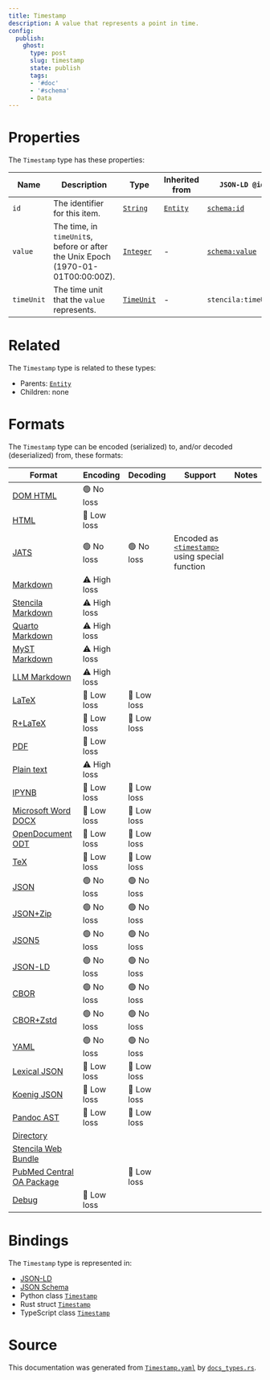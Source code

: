 ```yaml
---
title: Timestamp
description: A value that represents a point in time.
config:
  publish:
    ghost:
      type: post
      slug: timestamp
      state: publish
      tags:
      - '#doc'
      - '#schema'
      - Data
---
```


# Properties

The `Timestamp` type has these properties:

| Name       | Description                                                                      | Type                                                                    | Inherited from                                                     | `JSON-LD @id`                              | Aliases                  |
| ---------- | -------------------------------------------------------------------------------- | ----------------------------------------------------------------------- | ------------------------------------------------------------------ | ------------------------------------------ | ------------------------ |
| `id`       | The identifier for this item.                                                    | [`String`](https://stencila.ghost.io/docs/reference/schema/string)      | [`Entity`](https://stencila.ghost.io/docs/reference/schema/entity) | [`schema:id`](https://schema.org/id)       | -                        |
| `value`    | The time, in `timeUnit`s, before or after the Unix Epoch (1970-01-01T00:00:00Z). | [`Integer`](https://stencila.ghost.io/docs/reference/schema/integer)    | -                                                                  | [`schema:value`](https://schema.org/value) | -                        |
| `timeUnit` | The time unit that the `value` represents.                                       | [`TimeUnit`](https://stencila.ghost.io/docs/reference/schema/time-unit) | -                                                                  | `stencila:timeUnit`                        | `time-unit`, `time_unit` |

# Related

The `Timestamp` type is related to these types:

- Parents: [`Entity`](https://stencila.ghost.io/docs/reference/schema/entity)
- Children: none

# Formats

The `Timestamp` type can be encoded (serialized) to, and/or decoded (deserialized) from, these formats:

| Format                                                                               | Encoding     | Decoding   | Support                                                                                                                             | Notes |
| ------------------------------------------------------------------------------------ | ------------ | ---------- | ----------------------------------------------------------------------------------------------------------------------------------- | ----- |
| [DOM HTML](https://stencila.ghost.io/docs/reference/formats/dom.html)                | 🟢 No loss    |            |                                                                                                                                     |
| [HTML](https://stencila.ghost.io/docs/reference/formats/html)                        | 🔷 Low loss   |            |                                                                                                                                     |
| [JATS](https://stencila.ghost.io/docs/reference/formats/jats)                        | 🟢 No loss    | 🟢 No loss  | Encoded as [`<timestamp>`](https://jats.nlm.nih.gov/articleauthoring/tag-library/1.3/element/timestamp.html) using special function |
| [Markdown](https://stencila.ghost.io/docs/reference/formats/md)                      | ⚠️ High loss |            |                                                                                                                                     |
| [Stencila Markdown](https://stencila.ghost.io/docs/reference/formats/smd)            | ⚠️ High loss |            |                                                                                                                                     |
| [Quarto Markdown](https://stencila.ghost.io/docs/reference/formats/qmd)              | ⚠️ High loss |            |                                                                                                                                     |
| [MyST Markdown](https://stencila.ghost.io/docs/reference/formats/myst)               | ⚠️ High loss |            |                                                                                                                                     |
| [LLM Markdown](https://stencila.ghost.io/docs/reference/formats/llmd)                | ⚠️ High loss |            |                                                                                                                                     |
| [LaTeX](https://stencila.ghost.io/docs/reference/formats/latex)                      | 🔷 Low loss   | 🔷 Low loss |                                                                                                                                     |
| [R+LaTeX](https://stencila.ghost.io/docs/reference/formats/rnw)                      | 🔷 Low loss   | 🔷 Low loss |                                                                                                                                     |
| [PDF](https://stencila.ghost.io/docs/reference/formats/pdf)                          | 🔷 Low loss   |            |                                                                                                                                     |
| [Plain text](https://stencila.ghost.io/docs/reference/formats/text)                  | ⚠️ High loss |            |                                                                                                                                     |
| [IPYNB](https://stencila.ghost.io/docs/reference/formats/ipynb)                      | 🔷 Low loss   | 🔷 Low loss |                                                                                                                                     |
| [Microsoft Word DOCX](https://stencila.ghost.io/docs/reference/formats/docx)         | 🔷 Low loss   | 🔷 Low loss |                                                                                                                                     |
| [OpenDocument ODT](https://stencila.ghost.io/docs/reference/formats/odt)             | 🔷 Low loss   | 🔷 Low loss |                                                                                                                                     |
| [TeX](https://stencila.ghost.io/docs/reference/formats/tex)                          | 🔷 Low loss   | 🔷 Low loss |                                                                                                                                     |
| [JSON](https://stencila.ghost.io/docs/reference/formats/json)                        | 🟢 No loss    | 🟢 No loss  |                                                                                                                                     |
| [JSON+Zip](https://stencila.ghost.io/docs/reference/formats/json.zip)                | 🟢 No loss    | 🟢 No loss  |                                                                                                                                     |
| [JSON5](https://stencila.ghost.io/docs/reference/formats/json5)                      | 🟢 No loss    | 🟢 No loss  |                                                                                                                                     |
| [JSON-LD](https://stencila.ghost.io/docs/reference/formats/jsonld)                   | 🟢 No loss    | 🟢 No loss  |                                                                                                                                     |
| [CBOR](https://stencila.ghost.io/docs/reference/formats/cbor)                        | 🟢 No loss    | 🟢 No loss  |                                                                                                                                     |
| [CBOR+Zstd](https://stencila.ghost.io/docs/reference/formats/cbor.zstd)              | 🟢 No loss    | 🟢 No loss  |                                                                                                                                     |
| [YAML](https://stencila.ghost.io/docs/reference/formats/yaml)                        | 🟢 No loss    | 🟢 No loss  |                                                                                                                                     |
| [Lexical JSON](https://stencila.ghost.io/docs/reference/formats/lexical)             | 🔷 Low loss   | 🔷 Low loss |                                                                                                                                     |
| [Koenig JSON](https://stencila.ghost.io/docs/reference/formats/koenig)               | 🔷 Low loss   | 🔷 Low loss |                                                                                                                                     |
| [Pandoc AST](https://stencila.ghost.io/docs/reference/formats/pandoc)                | 🔷 Low loss   | 🔷 Low loss |                                                                                                                                     |
| [Directory](https://stencila.ghost.io/docs/reference/formats/directory)              |              |            |                                                                                                                                     |
| [Stencila Web Bundle](https://stencila.ghost.io/docs/reference/formats/swb)          |              |            |                                                                                                                                     |
| [PubMed Central OA Package](https://stencila.ghost.io/docs/reference/formats/pmcoap) |              | 🔷 Low loss |                                                                                                                                     |
| [Debug](https://stencila.ghost.io/docs/reference/formats/debug)                      | 🔷 Low loss   |            |                                                                                                                                     |

# Bindings

The `Timestamp` type is represented in:

- [JSON-LD](https://stencila.org/Timestamp.jsonld)
- [JSON Schema](https://stencila.org/Timestamp.schema.json)
- Python class [`Timestamp`](https://github.com/stencila/stencila/blob/main/python/python/stencila/types/timestamp.py)
- Rust struct [`Timestamp`](https://github.com/stencila/stencila/blob/main/rust/schema/src/types/timestamp.rs)
- TypeScript class [`Timestamp`](https://github.com/stencila/stencila/blob/main/ts/src/types/Timestamp.ts)

# Source

This documentation was generated from [`Timestamp.yaml`](https://github.com/stencila/stencila/blob/main/schema/Timestamp.yaml) by [`docs_types.rs`](https://github.com/stencila/stencila/blob/main/rust/schema-gen/src/docs_types.rs).
